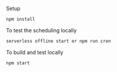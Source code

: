 Setup

```bash
npm install
```

To test the scheduling locally

```bash
serverless offline start or npm run cron
```

To build and test locally

```bash
npm start
```
